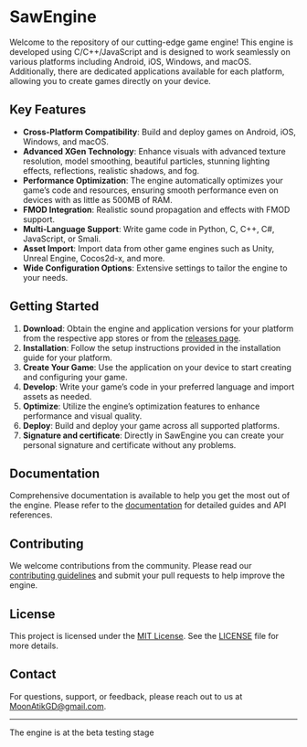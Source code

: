 # SawEngine

Welcome to the repository of our cutting-edge game engine! This engine is developed using C/C++/JavaScript and is designed to work seamlessly on various platforms including Android, iOS, Windows, and macOS. Additionally, there are dedicated applications available for each platform, allowing you to create games directly on your device.

## Key Features

- **Cross-Platform Compatibility**: Build and deploy games on Android, iOS, Windows, and macOS.
- **Advanced XGen Technology**: Enhance visuals with advanced texture resolution, model smoothing, beautiful particles, stunning lighting effects, reflections, realistic shadows, and fog.
- **Performance Optimization**: The engine automatically optimizes your game’s code and resources, ensuring smooth performance even on devices with as little as 500MB of RAM.
- **FMOD Integration**: Realistic sound propagation and effects with FMOD support.
- **Multi-Language Support**: Write game code in Python, C, C++, C#, JavaScript, or Smali.
- **Asset Import**: Import data from other game engines such as Unity, Unreal Engine, Cocos2d-x, and more.
- **Wide Configuration Options**: Extensive settings to tailor the engine to your needs.

## Getting Started

1. **Download**: Obtain the engine and application versions for your platform from the respective app stores or from the [releases page](#).
2. **Installation**: Follow the setup instructions provided in the installation guide for your platform.
3. **Create Your Game**: Use the application on your device to start creating and configuring your game.
4. **Develop**: Write your game’s code in your preferred language and import assets as needed.
5. **Optimize**: Utilize the engine’s optimization features to enhance performance and visual quality.
6. **Deploy**: Build and deploy your game across all supported platforms.
7. **Signature and certificate**: Directly in SawEngine you can create your personal signature and certificate without any problems.

## Documentation

Comprehensive documentation is available to help you get the most out of the engine. Please refer to the [documentation](#) for detailed guides and API references.

## Contributing

We welcome contributions from the community. Please read our [contributing guidelines](#) and submit your pull requests to help improve the engine.

## License

This project is licensed under the [MIT License](#). See the [LICENSE](#) file for more details.

## Contact

For questions, support, or feedback, please reach out to us at [MoonAtikGD@gmail.com](mailto:MoonAtikGD@gmail.com).

---

The engine is at the beta testing stage
